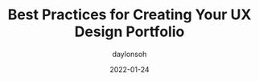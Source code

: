 ---
author: daylonsoh
date: 2022-01-24
publisher: uxmatters
tags:
  - user-experience
  - design
  - career
  - best-practices
target_url: https://www.uxmatters.com/mt/archives/2022/01/best-practices-for-creating-your-ux-design-portfolio.php
title: Best Practices for Creating Your UX Design Portfolio
---